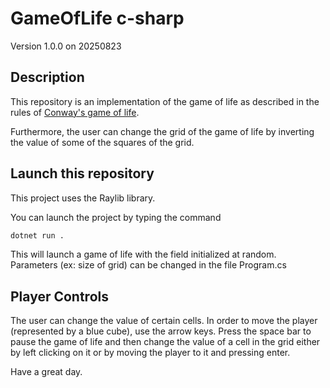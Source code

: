 # GameOfLife c-sharp

Version 1.0.0 on 20250823

## Description

This repository is an implementation of the game of life as described in the rules of [Conway's game of life](https://en.wikipedia.org/wiki/Conway%27s_Game_of_Life).

Furthermore, the user can change the grid of the game of life by inverting the value of some of the squares of the grid.

## Launch this repository

This project uses the Raylib library.

You can launch the project by typing the command
```bash
dotnet run .
```

This will launch a game of life with the field initialized at random. Parameters (ex: size of grid) can be changed in the file Program.cs

## Player Controls

The user can change the value of certain cells. In order to move the player (represented by a blue cube), use the arrow keys. Press the space bar to pause the game of life and then change the value of a cell in the grid either by left clicking on it or by moving the player to it and pressing enter.


Have a great day.
